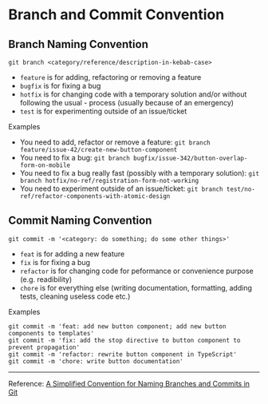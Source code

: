 
# Branch and Commit Convention

## Branch Naming Convention

```
git branch <category/reference/description-in-kebab-case>
```

- `feature` is for adding, refactoring or removing a feature
- `bugfix` is for fixing a bug
- `hotfix` is for changing code with a temporary solution and/or without following the usual - process (usually because of an emergency)
- `test` is for experimenting outside of an issue/ticket

Examples

- You need to add, refactor or remove a feature: `git branch feature/issue-42/create-new-button-component` 
- You need to fix a bug: `git branch bugfix/issue-342/button-overlap-form-on-mobile`
- You need to fix a bug really fast (possibly with a temporary solution): `git branch hotfix/no-ref/registration-form-not-working`
- You need to experiment outside of an issue/ticket: `git branch test/no-ref/refactor-components-with-atomic-design`

## Commit Naming Convention
```
git commit -m '<category: do something; do some other things>'
```

- `feat` is for adding a new feature
- `fix` is for fixing a bug
- `refactor` is for changing code for peformance or convenience purpose (e.g. readibility)
- `chore` is for everything else (writing documentation, formatting, adding tests, cleaning useless code etc.)

Examples


```
git commit -m 'feat: add new button component; add new button components to templates'
git commit -m 'fix: add the stop directive to button component to prevent propagation'
git commit -m 'refactor: rewrite button component in TypeScript'
git commit -m 'chore: write button documentation'
```

---
Reference: [A Simplified Convention for Naming Branches and Commits in Git](https://dev.to/varbsan/a-simplified-convention-for-naming-branches-and-commits-in-git-il4#:~:text=Branch%20Naming%20Convention&text=A%20git%20branch%20should%20start,bugfix%20%2C%20hotfix%20%2C%20or%20test%20.&text=After%20the%20category%2C%20there%20should,%2C%20just%20add%20no%2Dref%20.)
